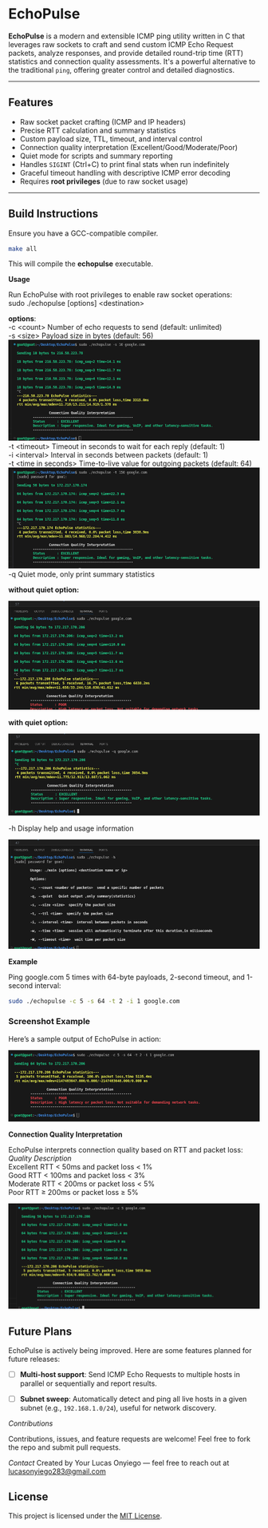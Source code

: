 # EchoPulse

**EchoPulse** is a modern and extensible ICMP ping utility written in C that leverages raw sockets to craft and send custom ICMP Echo Request packets, analyze responses, and provide detailed round-trip time (RTT) statistics and connection quality assessments. It's a powerful alternative to the traditional `ping`, offering greater control and detailed diagnostics.

---

## Features

- Raw socket packet crafting (ICMP and IP headers)
- Precise RTT calculation and summary statistics
- Custom payload size, TTL, timeout, and interval control
- Connection quality interpretation (Excellent/Good/Moderate/Poor)
- Quiet mode for scripts and summary reporting
- Handles `SIGINT` (Ctrl+C) to print final stats when run indefinitely
- Graceful timeout handling with descriptive ICMP error decoding
- Requires **root privileges** (due to raw socket usage)

---

##  Build Instructions

Ensure you have a GCC-compatible compiler.

```bash
make all

```
This will compile the **echopulse** executable.

**Usage**

Run EchoPulse with root privileges to enable raw socket operations:  
sudo ./echopulse [options] \<destination\>


**options**:  
-c \<count\>	      Number of echo requests to send (default: unlimited)  
-s \<size\>	      Payload size in bytes (default: 56)  
 ![EchoPulse Sample Output](screenshots/size.png)  
-t \<timeout\>	   Timeout in seconds to wait for each reply (default: 1)   
-i \<interval\>	   Interval in seconds between packets (default: 1)  
-t \<time in seconds\>	      Time-to-live value for outgoing packets (default: 64)  
 ![EchoPulse Sample Output](screenshots/ttl.png)  
-q	      Quiet mode, only print summary statistics  

**without quiet option:**  

![EchoPulse Sample Output](screenshots/without_quiet.png)  

**with quiet option:**  

![EchoPulse Sample Output](screenshots/with_quiet.png)  

-h	      Display help and usage information  

![EchoPulse Sample Output](screenshots/help.png)  


**Example**

Ping google.com 5 times with 64-byte payloads, 2-second timeout, and 1-second interval:
```bash  
sudo ./echopulse -c 5 -s 64 -t 2 -i 1 google.com

```

### Screenshot Example

Here’s a sample output of EchoPulse in action:

![EchoPulse Sample Output](screenshots/running.png)


**Connection Quality Interpretation**

EchoPulse interprets connection quality based on RTT and packet loss:  
*Quality	Description*  
Excellent	RTT < 50ms and packet loss < 1%  
Good	RTT < 100ms and packet loss < 3%  
Moderate	RTT < 200ms or packet loss < 5%  
Poor	RTT ≥ 200ms or packet loss ≥ 5%  

![EchoPulse Sample Output](screenshots/stats.png)


## Future Plans

EchoPulse is actively being improved. Here are some features planned for future releases:

- [ ] **Multi-host support**: Send ICMP Echo Requests to multiple hosts in parallel or sequentially and report results.
- [ ] **Subnet sweep**: Automatically detect and ping all live hosts in a given subnet (e.g., `192.168.1.0/24`), useful for network discovery.




*Contributions*

Contributions, issues, and feature requests are welcome! Feel free to fork the repo and submit pull requests.

*Contact*
Created by Your Lucas Onyiego — feel free to reach out at lucasonyiego283@gmail.com

## License

This project is licensed under the [MIT License](LICENSE).